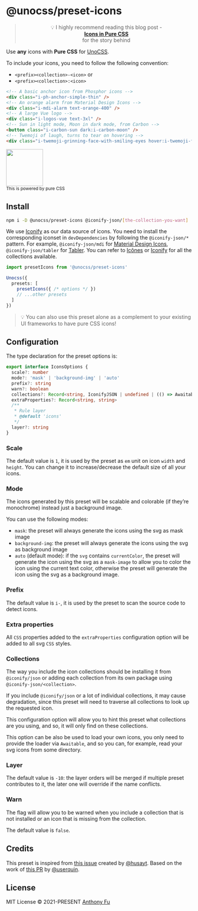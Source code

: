 # @unocss/preset-icons

<blockquote align="center">
<p>💡 I highly recommend reading this blog post - <br><a href="https://antfu.me/posts/icons-in-pure-css"><strong>Icons in Pure CSS</strong></a><br>for the story behind</p>
</blockquote>

Use **any** icons with **Pure CSS** for [UnoCSS](https://github.com/antfu/unocss).

To include your icons, you need to follow the following convention:
- `<prefix><collection>-<icon>` or
- `<prefix><collection>:<icon>`

```html
<!-- A basic anchor icon from Phosphor icons -->
<div class="i-ph-anchor-simple-thin" />
<!-- An orange alarm from Material Design Icons -->
<div class="i-mdi-alarm text-orange-400" />
<!-- A large Vue logo -->
<div class="i-logos-vue text-3xl" />
<!-- Sun in light mode, Moon in dark mode, from Carbon -->
<button class="i-carbon-sun dark:i-carbon-moon" />
<!-- Twemoji of laugh, turns to tear on hovering -->
<div class="i-twemoji-grinning-face-with-smiling-eyes hover:i-twemoji-face-with-tears-of-joy" />
```

<img src="https://user-images.githubusercontent.com/11247099/136709053-31b4db79-eddc-4dc6-aa2d-388086332630.gif" height="100"><br><sup>This is powered by pure CSS</sup>

## Install

```bash
npm i -D @unocss/preset-icons @iconify-json/[the-collection-you-want]
```

We use [Iconify](https://iconify.design) as our data source of icons. You need to install the corresponding iconset in `devDependencies` by following the `@iconify-json/*` pattern. For example, `@iconify-json/mdi` for [Material Design Icons](https://materialdesignicons.com/), `@iconify-json/tabler` for [Tabler](https://tabler-icons.io/). You can refer to [Icônes](https://icones.js.org/) or [Iconify](https://icon-sets.iconify.design/) for all the collections available.

```ts
import presetIcons from '@unocss/preset-icons'

Unocss({
  presets: [
    presetIcons({ /* options */ })
    // ...other presets
  ]
})
```

> 💡 You can also use this preset alone as a complement to your existing UI frameworks to have pure CSS icons!

## Configuration

The type declaration for the preset options is:
```ts
export interface IconsOptions {
  scale?: number
  mode?: 'mask' | 'background-img' | 'auto'
  prefix?: string
  warn?: boolean
  collections?: Record<string, IconifyJSON | undefined | (() => Awaitable<IconifyJSON | undefined>)>
  extraProperties?: Record<string, string>
  /**
   * Rule layer
   * @default 'icons'
   */
  layer?: string
}
```

### Scale

The default value is `1`, it is used by the preset as `em` unit on icon `width` and `height`. You can change it to
increase/decrease the default size of all your icons.

### Mode

The icons generated by this preset will be scalable and colorable (if they’re monochrome) instead just a background image.

You can use the following modes:
- `mask`: the preset will always generate the icons using the svg as mask image
- `background-img`: the preset will always generate the icons using the svg as background image
- `auto` (default mode): if the `svg` contains `currentColor`, the preset will generate the icon using the 
  svg as a `mask-image` to allow you to color the icon using the current text color, otherwise the preset will 
  generate the icon using the svg as a background image.

### Prefix

The default value is `i-`, it is used by the preset to scan the source code to detect icons.

### Extra properties

All `CSS` properties added to the `extraProperties` configuration option will be added to all svg `CSS` styles.

### Collections

The way you include the icon collections should be installing it from `@iconify/json` or adding each collection from
its own package using `@iconify-json/<collection>`.

If you include `@iconify/json` or a lot of individual collections, it may cause degradation, since this preset will need
to traverse all collections to look up the requested icon.

This configuration option will allow you to hint this preset what collections are you using, and so, it will only find on
these collections.

This option can be also be used to load your own icons, you only need to provide the loader via `Awaitable`, and so you
can, for example, read your svg icons from some directory.

### Layer

The default value is `-10`: the layer orders will be merged if multiple preset contributes to it, the later one will 
override if the name conflicts.

### Warn

The flag will allow you to be warned when you include a collection that is not installed or an icon that is missing 
from the collection.

The default value is `false`.

## Credits

This preset is inspired from [this issue](https://github.com/antfu/unplugin-icons/issues/88) created by [@husayt](https://github.com/husayt). Based on the work of [this PR](https://github.com/antfu/unplugin-icons/pull/90) by [@userquin](https://github.com/userquin).

## License

MIT License © 2021-PRESENT [Anthony Fu](https://github.com/antfu)
